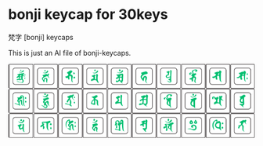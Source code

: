 bonji keycap for 30keys
===

梵字 [bonji] keycaps

This is just an AI file of bonji-keycaps.

![bonji-keycap](./bonji-keycap.png)
